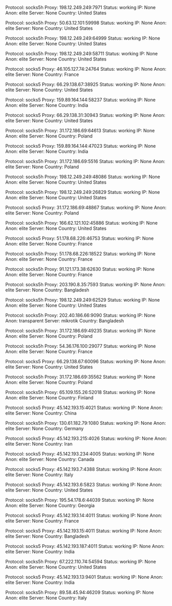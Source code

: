 Protocol: socks5h
Proxy: 198.12.249.249:7971
Status: working
IP: None
Anon: elite
Server: None
Country: United States

Protocol: socks5h
Proxy: 50.63.12.101:59998
Status: working
IP: None
Anon: elite
Server: None
Country: United States

Protocol: socks5h
Proxy: 198.12.249.249:64999
Status: working
IP: None
Anon: elite
Server: None
Country: United States

Protocol: socks5h
Proxy: 198.12.249.249:58711
Status: working
IP: None
Anon: elite
Server: None
Country: United States

Protocol: socks5
Proxy: 46.105.127.74:24764
Status: working
IP: None
Anon: elite
Server: None
Country: France

Protocol: socks5
Proxy: 66.29.138.67:38925
Status: working
IP: None
Anon: elite
Server: None
Country: United States

Protocol: socks5
Proxy: 159.89.164.144:58237
Status: working
IP: None
Anon: elite
Server: None
Country: India

Protocol: socks5
Proxy: 66.29.138.31:30943
Status: working
IP: None
Anon: elite
Server: None
Country: United States

Protocol: socks5h
Proxy: 31.172.186.69:64613
Status: working
IP: None
Anon: elite
Server: None
Country: Poland

Protocol: socks5
Proxy: 159.89.164.144:47023
Status: working
IP: None
Anon: elite
Server: None
Country: India

Protocol: socks5h
Proxy: 31.172.186.69:5516
Status: working
IP: None
Anon: elite
Server: None
Country: Poland

Protocol: socks5h
Proxy: 198.12.249.249:48086
Status: working
IP: None
Anon: elite
Server: None
Country: United States

Protocol: socks5h
Proxy: 198.12.249.249:26829
Status: working
IP: None
Anon: elite
Server: None
Country: United States

Protocol: socks5
Proxy: 31.172.186.69:48867
Status: working
IP: None
Anon: elite
Server: None
Country: Poland

Protocol: socks5h
Proxy: 166.62.121.102:45886
Status: working
IP: None
Anon: elite
Server: None
Country: United States

Protocol: socks5
Proxy: 51.178.68.226:46753
Status: working
IP: None
Anon: elite
Server: None
Country: France

Protocol: socks5h
Proxy: 51.178.68.226:18522
Status: working
IP: None
Anon: elite
Server: None
Country: France

Protocol: socks5h
Proxy: 91.121.173.38:62630
Status: working
IP: None
Anon: elite
Server: None
Country: France

Protocol: socks5h
Proxy: 203.190.8.35:7593
Status: working
IP: None
Anon: elite
Server: None
Country: Bangladesh

Protocol: socks5h
Proxy: 198.12.249.249:62529
Status: working
IP: None
Anon: elite
Server: None
Country: United States

Protocol: socks5h
Proxy: 202.40.186.66:9090
Status: working
IP: None
Anon: transparent
Server: mikrotik
Country: Bangladesh

Protocol: socks5h
Proxy: 31.172.186.69:49235
Status: working
IP: None
Anon: elite
Server: None
Country: Poland

Protocol: socks5h
Proxy: 54.36.176.100:29077
Status: working
IP: None
Anon: elite
Server: None
Country: France

Protocol: socks5
Proxy: 66.29.138.67:60096
Status: working
IP: None
Anon: elite
Server: None
Country: United States

Protocol: socks5h
Proxy: 31.172.186.69:35562
Status: working
IP: None
Anon: elite
Server: None
Country: Poland

Protocol: socks5h
Proxy: 65.109.155.26:52018
Status: working
IP: None
Anon: elite
Server: None
Country: Finland

Protocol: socks5
Proxy: 45.142.193.15:4021
Status: working
IP: None
Anon: elite
Server: None
Country: China

Protocol: socks5h
Proxy: 130.61.182.79:1080
Status: working
IP: None
Anon: elite
Server: None
Country: Germany

Protocol: socks5
Proxy: 45.142.193.215:4026
Status: working
IP: None
Anon: elite
Server: None
Country: Iran

Protocol: socks5
Proxy: 45.142.193.234:4005
Status: working
IP: None
Anon: elite
Server: None
Country: Canada

Protocol: socks5
Proxy: 45.142.193.7:4388
Status: working
IP: None
Anon: elite
Server: None
Country: Italy

Protocol: socks5
Proxy: 45.142.193.6:5823
Status: working
IP: None
Anon: elite
Server: None
Country: United States

Protocol: socks5h
Proxy: 195.54.178.6:44039
Status: working
IP: None
Anon: elite
Server: None
Country: Georgia

Protocol: socks5
Proxy: 45.142.193.14:4011
Status: working
IP: None
Anon: elite
Server: None
Country: France

Protocol: socks5
Proxy: 45.142.193.15:4011
Status: working
IP: None
Anon: elite
Server: None
Country: Bangladesh

Protocol: socks5
Proxy: 45.142.193.187:4011
Status: working
IP: None
Anon: elite
Server: None
Country: India

Protocol: socks5h
Proxy: 67.222.110.74:54594
Status: working
IP: None
Anon: elite
Server: None
Country: United States

Protocol: socks5
Proxy: 45.142.193.13:9401
Status: working
IP: None
Anon: elite
Server: None
Country: India

Protocol: socks5h
Proxy: 89.58.45.94:46209
Status: working
IP: None
Anon: elite
Server: None
Country: Italy

